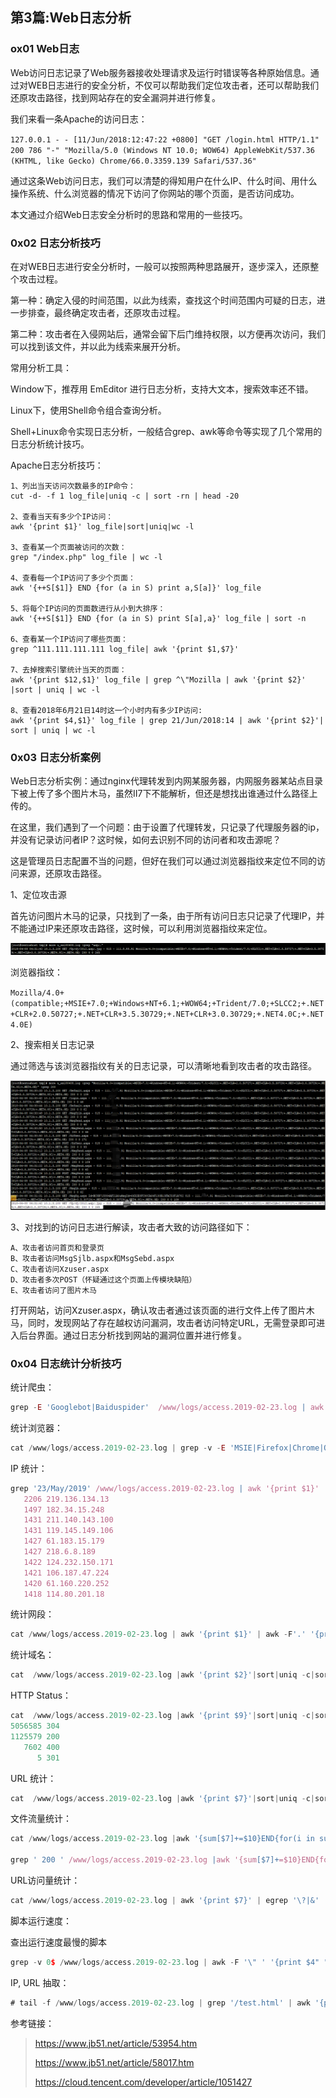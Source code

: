## 第3篇:Web日志分析

### ox01  Web日志

Web访问日志记录了Web服务器接收处理请求及运行时错误等各种原始信息。通过对WEB日志进行的安全分析，不仅可以帮助我们定位攻击者，还可以帮助我们还原攻击路径，找到网站存在的安全漏洞并进行修复。

我们来看一条Apache的访问日志：

`127.0.0.1 - - [11/Jun/2018:12:47:22 +0800] "GET /login.html HTTP/1.1" 200 786 "-" "Mozilla/5.0 (Windows NT 10.0; WOW64) AppleWebKit/537.36 (KHTML, like Gecko) Chrome/66.0.3359.139 Safari/537.36"`

通过这条Web访问日志，我们可以清楚的得知用户在什么IP、什么时间、用什么操作系统、什么浏览器的情况下访问了你网站的哪个页面，是否访问成功。

本文通过介绍Web日志安全分析时的思路和常用的一些技巧。

### 0x02 日志分析技巧

在对WEB日志进行安全分析时，一般可以按照两种思路展开，逐步深入，还原整个攻击过程。

第一种：确定入侵的时间范围，以此为线索，查找这个时间范围内可疑的日志，进一步排查，最终确定攻击者，还原攻击过程。

第二种：攻击者在入侵网站后，通常会留下后门维持权限，以方便再次访问，我们可以找到该文件，并以此为线索来展开分析。

常用分析工具：

Window下，推荐用 EmEditor 进行日志分析，支持大文本，搜索效率还不错。

Linux下，使用Shell命令组合查询分析。

Shell+Linux命令实现日志分析，一般结合grep、awk等命令等实现了几个常用的日志分析统计技巧。

Apache日志分析技巧：

~~~
1、列出当天访问次数最多的IP命令：
cut -d- -f 1 log_file|uniq -c | sort -rn | head -20

2、查看当天有多少个IP访问：
awk '{print $1}' log_file|sort|uniq|wc -l

3、查看某一个页面被访问的次数：
grep "/index.php" log_file | wc -l

4、查看每一个IP访问了多少个页面：
awk '{++S[$1]} END {for (a in S) print a,S[a]}' log_file

5、将每个IP访问的页面数进行从小到大排序：
awk '{++S[$1]} END {for (a in S) print S[a],a}' log_file | sort -n

6、查看某一个IP访问了哪些页面：
grep ^111.111.111.111 log_file| awk '{print $1,$7}'

7、去掉搜索引擎统计当天的页面：
awk '{print $12,$1}' log_file | grep ^\"Mozilla | awk '{print $2}' |sort | uniq | wc -l

8、查看2018年6月21日14时这一个小时内有多少IP访问:
awk '{print $4,$1}' log_file | grep 21/Jun/2018:14 | awk '{print $2}'| sort | uniq | wc -l	
~~~

### 0x03 日志分析案例

Web日志分析实例：通过nginx代理转发到内网某服务器，内网服务器某站点目录下被上传了多个图片木马，虽然II7下不能解析，但还是想找出谁通过什么路径上传的。

在这里，我们遇到了一个问题：由于设置了代理转发，只记录了代理服务器的ip，并没有记录访问者IP？这时候，如何去识别不同的访问者和攻击源呢？

这是管理员日志配置不当的问题，但好在我们可以通过浏览器指纹来定位不同的访问来源，还原攻击路径。

1、定位攻击源

首先访问图片木马的记录，只找到了一条，由于所有访问日志只记录了代理IP，并不能通过IP来还原攻击路径，这时候，可以利用浏览器指纹来定位。

![](./image/log-3-1.png)

浏览器指纹：

`Mozilla/4.0+(compatible;+MSIE+7.0;+Windows+NT+6.1;+WOW64;+Trident/7.0;+SLCC2;+.NET+CLR+2.0.50727;+.NET+CLR+3.5.30729;+.NET+CLR+3.0.30729;+.NET4.0C;+.NET4.0E)`

2、搜索相关日志记录

通过筛选与该浏览器指纹有关的日志记录，可以清晰地看到攻击者的攻击路径。

![](./image/log-3-2.png)

3、对找到的访问日志进行解读，攻击者大致的访问路径如下：

~~~
A、攻击者访问首页和登录页
B、攻击者访问MsgSjlb.aspx和MsgSebd.aspx
C、攻击者访问Xzuser.aspx
D、攻击者多次POST（怀疑通过这个页面上传模块缺陷）
E、攻击者访问了图片木马
~~~

打开网站，访问Xzuser.aspx，确认攻击者通过该页面的进行文件上传了图片木马，同时，发现网站了存在越权访问漏洞，攻击者访问特定URL，无需登录即可进入后台界面。通过日志分析找到网站的漏洞位置并进行修复。

### 0x04 日志统计分析技巧		

统计爬虫：

```javascript
grep -E 'Googlebot|Baiduspider'  /www/logs/access.2019-02-23.log | awk '{ print $1 }' | sort | uniq
```

统计浏览器：

```javascript
cat /www/logs/access.2019-02-23.log | grep -v -E 'MSIE|Firefox|Chrome|Opera|Safari|Gecko|Maxthon' | sort | uniq -c | sort -r -n | head -n 100		
```

IP 统计：

```javascript
grep '23/May/2019' /www/logs/access.2019-02-23.log | awk '{print $1}' | awk -F'.' '{print $1"."$2"."$3"."$4}' | sort | uniq -c | sort -r -n | head -n 10
   2206 219.136.134.13
   1497 182.34.15.248
   1431 211.140.143.100
   1431 119.145.149.106
   1427 61.183.15.179
   1427 218.6.8.189
   1422 124.232.150.171
   1421 106.187.47.224
   1420 61.160.220.252
   1418 114.80.201.18			
```

统计网段：

```javascript
cat /www/logs/access.2019-02-23.log | awk '{print $1}' | awk -F'.' '{print $1"."$2"."$3".0"}' | sort | uniq -c | sort -r -n | head -n 200			
```

统计域名：

```javascript
cat  /www/logs/access.2019-02-23.log |awk '{print $2}'|sort|uniq -c|sort -rn|more		
```

HTTP Status：

```javascript
cat  /www/logs/access.2019-02-23.log |awk '{print $9}'|sort|uniq -c|sort -rn|more
5056585 304
1125579 200
   7602 400
      5 301	
```

URL 统计：

```javascript
cat  /www/logs/access.2019-02-23.log |awk '{print $7}'|sort|uniq -c|sort -rn|more			
```

文件流量统计：

```javascript
cat /www/logs/access.2019-02-23.log |awk '{sum[$7]+=$10}END{for(i in sum){print sum[i],i}}'|sort -rn|more

grep ' 200 ' /www/logs/access.2019-02-23.log |awk '{sum[$7]+=$10}END{for(i in sum){print sum[i],i}}'|sort -rn|more			
```

URL访问量统计：

```javascript
cat /www/logs/access.2019-02-23.log | awk '{print $7}' | egrep '\?|&' | sort | uniq -c | sort -rn | more			
```

脚本运行速度：

查出运行速度最慢的脚本

```javascript
grep -v 0$ /www/logs/access.2019-02-23.log | awk -F '\" ' '{print $4" " $1}' web.log | awk '{print $1" "$8}' | sort -n -k 1 -r | uniq > /tmp/slow_url.txt			
```

IP, URL 抽取：

```javascript
# tail -f /www/logs/access.2019-02-23.log | grep '/test.html' | awk '{print $1" "$7}'			
```

 参考链接：

> https://www.jb51.net/article/53954.htm
>
> https://www.jb51.net/article/58017.htm
>
> https://cloud.tencent.com/developer/article/1051427